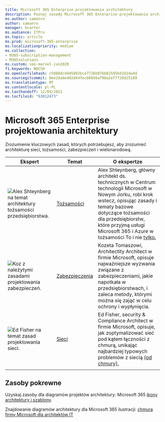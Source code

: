 ```yaml
---
title: Microsoft 365 Enterprise projektowania architektury
description: Poznaj zasady Microsoft 365 Enterprise projektowania architektury od ekspertów w zakresie tożsamości, prywatności i sieci.
ms.author: samanro
author: samanro
manager: bcarter
ms.audience: ITPro
ms.topic: article
ms.prod: microsoft-365-enterprise
ms.localizationpriority: medium
ms.collection:
- M365-subscription-management
- M365solutions
ms.custom: seo-marvel-jun2020
f1.keywords: NOCSH
ms.openlocfilehash: c5988dcd445892bce7726b976b82595bd1924add
ms.sourcegitcommit: 0ee2dabe402d44fecb6856af98a2ef7720d25189
ms.translationtype: MT
ms.contentlocale: pl-PL
ms.lasthandoff: 12/09/2021
ms.locfileid: "63012473"
---
```

# <a name="microsoft-365-enterprise-architecture-design-principles"></a>Microsoft 365 Enterprise projektowania architektury

Zrozumienie kluczowych zasad, których potrzebujesz, aby zrozumieć architekturę sieci, tożsamości, zabezpieczeń i wielonarodową.

| Ekspert | Temat | O ekspertze |
|---------|---------|---------|
|![Alex Shteynberg na temat architektury tożsamości przedsiębiorstwa.](../media/solutions-architecture-center/identity-and-beyond-alex-shteynberg.jpg)   |    [Tożsamości](identity-design-principles.md)     | Alex Shteynberg, główny architekt ds. technicznych w Centrum technologii Microsoft w Nowym Jorku, robi krok wstecz, opisując zasady i tematy bazowe dotyczące tożsamości dla przedsiębiorstw, które przyjmą usługi Microsoft 365 i Azure w tożsamości To i nie [tylko.](identity-design-principles.md) |
| ![Koz z należytymi zasadami projektowania zabezpieczeń.](../media/solutions-architecture-center/kozeta-garrett-security.jpg)   |     [Zabezpieczenia](security-design-principles.md)    |  Kozeta Tomaszowi, Architectity Architect w firmie Microsoft, opisuje najważniejsze wyzwania związane z zabezpieczeniami, jakie napotkała w przedsiębiorstwach, i zaleca metody[](security-design-principles.md), którymi można się zająć w celu ochrony i wypłynięcia.  |
| ![Ed Fisher na temat zasad projektowania sieci.](../media/solutions-architecture-center/ed-fisher-networking.jpg)    |       [Sieci](networking-design-principles.md)  |   Ed Fisher, security & Compliance Architect w firmie Microsoft, opisuje, jak zoptymalizować sieć pod kątem łączności z chmurą, unikając najbardziej typowych problemów z siecią [(od chmury).](networking-design-principles.md)       |
|    |         |         |

## <a name="related-resources"></a>Zasoby pokrewne

Uzyskaj zasoby dla diagramów projektów architektury: Microsoft 365 [ikony architektury i szablony](architecture-icons-templates.md).

Znajdowanie diagramów architektury dla Microsoft 365 ilustracji: [chmura firmy Microsoft dla architektów IT](cloud-architecture-models.md)
